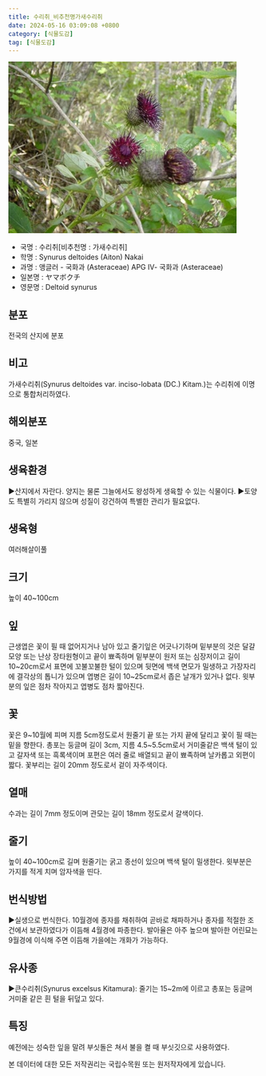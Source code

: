 ```yaml
---
title: 수리취_비추천명가새수리취
date: 2024-05-16 03:09:08 +0800
category: [식물도감]
tag: [식물도감]
---
```




![수리취[비추천명 : 가새수리취]](/assets/img/fileUpload/plants/basic/Compositae/Synurus/7991/1_th2.JPG)
- 국명 : 수리취[비추천명 : 가새수리취]
- 학명 : Synurus deltoides (Aiton) Nakai
- 과명 : 앵글러 - 국화과 (Asteraceae) APG Ⅳ- 국화과 (Asteraceae)
- 일본명 : ヤマボクチ
- 영문명 : Deltoid synurus


## 분포
전국의 산지에 분포
## 비고
가새수리취(Synurus deltoides var. inciso-lobata (DC.) Kitam.)는 수리취에 이명으로 통합처리하였다.
## 해외분포
중국, 일본
## 생육환경
▶산지에서 자란다. 양지는 물론 그늘에서도 왕성하게 생육할 수 있는 식물이다. 
▶토양도 특별히 가리지 않으며 성질이 강건하여 특별한 관리가 필요없다.
## 생육형
여러해살이풀
## 크기
높이 40~100cm
## 잎
근생엽은 꽃이 필 때 없어지거나 남아 있고 줄기잎은 어긋나기하며 밑부분의 것은 달걀모양 또는 난상 장타원형이고 끝이 뾰족하며 밑부분이 원저 또는 심장저이고 길이 10~20cm로서 표면에 꼬불꼬불한 털이 있으며 뒷면에 백색 면모가 밀생하고 가장자리에 결각상의 톱니가 있으며 엽병은 길이 10~25cm로서 좁은 날개가 있거나 없다. 윗부분의 잎은 점차 작아지고 엽병도 점차 짧아진다.
## 꽃
꽃은 9~10월에 피며 지름 5cm정도로서 원줄기 끝 또는 가지 끝에 달리고 꽃이 필 때는 밑을 향한다. 총포는 둥글며 길이 3cm, 지름 4.5~5.5cm로서 거미줄같은 백색 털이 있고 갈자색 또는 흑록색이며 포편은 여러 줄로 배열되고 끝이 뾰족하며 날카롭고 외편이 짧다. 꽃부리는 길이 20mm 정도로서 겉이 자주색이다.
## 열매
수과는 길이 7mm 정도이며 관모는 길이 18mm 정도로서 갈색이다.
## 줄기
높이 40~100cm로 길며 원줄기는 굵고 종선이 있으며 백색 털이 밀생한다. 윗부분은 가지를 적게 치며 암자색을 띤다.
## 번식방법
▶실생으로 번식한다. 10월경에 종자를 채취하여 곧바로 채파하거나 종자를 적절한 조건에서 보관하였다가 이듬해 4월경에 파종한다. 발아율은 아주 높으며 발아한 어린묘는 9월경에 이식해 주면 이듬해 가을에는 개화가 가능하다.
## 유사종
▶큰수리취(Synurus excelsus Kitamura): 줄기는 15~2m에 이르고 총포는 둥글며 거미줄 같은 흰 털을 뒤덮고 있다.
## 특징
예전에는 성숙한 잎을 말려 부싯돌은 쳐서 불을 켤 때 부싯깃으로 사용하였다.






본 데이터에 대한 모든 저작권리는 국립수목원 또는 원저작자에게 있습니다.
